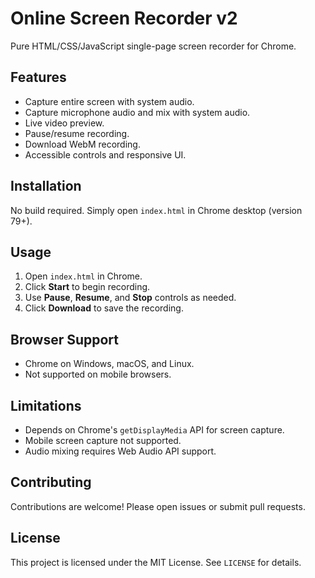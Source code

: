 # Online Screen Recorder v2

Pure HTML/CSS/JavaScript single-page screen recorder for Chrome.

## Features

- Capture entire screen with system audio.
- Capture microphone audio and mix with system audio.
- Live video preview.
- Pause/resume recording.
- Download WebM recording.
- Accessible controls and responsive UI.

## Installation

No build required. Simply open `index.html` in Chrome desktop (version 79+).

## Usage

1. Open `index.html` in Chrome.
2. Click **Start** to begin recording.
3. Use **Pause**, **Resume**, and **Stop** controls as needed.
4. Click **Download** to save the recording.

## Browser Support

- Chrome on Windows, macOS, and Linux.
- Not supported on mobile browsers.

## Limitations

- Depends on Chrome's `getDisplayMedia` API for screen capture.
- Mobile screen capture not supported.
- Audio mixing requires Web Audio API support.

## Contributing

Contributions are welcome! Please open issues or submit pull requests.

## License

This project is licensed under the MIT License. See `LICENSE` for details. 